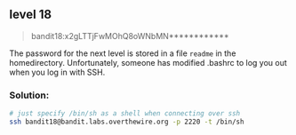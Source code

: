 ## level 18

>bandit18:x2gLTTjFwMOhQ8oWNbMN************

The password for the next level is stored in a file `readme` in the homedirectory. Unfortunately, someone has modified .bashrc to log you out when you log in with SSH.

### Solution:

```bash
# just specify /bin/sh as a shell when connecting over ssh
ssh bandit18@bandit.labs.overthewire.org -p 2220 -t /bin/sh
```